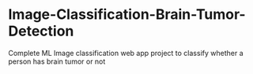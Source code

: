 # Image-Classification-Brain-Tumor-Detection
Complete ML Image classification web app project to classify whether a person has brain tumor or not 
